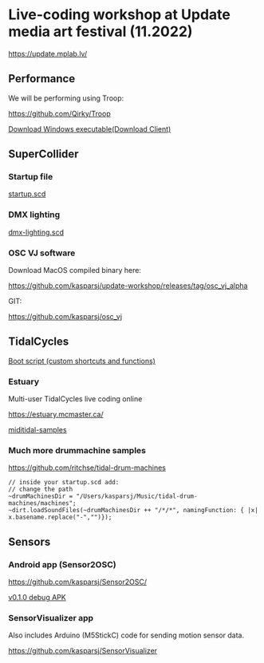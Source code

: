 # Live-coding workshop at Update media art festival (11.2022)

https://update.mplab.lv/

## Performance

We will be performing using Troop:

https://github.com/Qirky/Troop

[Download Windows executable(Download Client)](https://github.com/Qirky/Troop/releases)

## SuperCollider

### Startup file

[startup.scd](startup.scd)

### DMX lighting

[dmx-lighting.scd](dmx-lighting.scd)

### OSC VJ software

Download MacOS compiled binary here:

https://github.com/kasparsj/update-workshop/releases/tag/osc_vj_alpha

GIT:

https://github.com/kasparsj/osc_vj

## TidalCycles

[Boot script (custom shortcuts and functions)](BootTidal)

### Estuary

Multi-user TidalCycles live coding online

https://estuary.mcmaster.ca/

[miditidal-samples](miditidal-samples)

### Much more drummachine samples

https://github.com/ritchse/tidal-drum-machines

```supercollider 
// inside your startup.scd add:
// change the path
~drumMachinesDir = "/Users/kasparsj/Music/tidal-drum-machines/machines";
~dirt.loadSoundFiles(~drumMachinesDir ++ "/*/*", namingFunction: { |x| x.basename.replace("-","")});
```

## Sensors

### Android app (Sensor2OSC)

https://github.com/kasparsj/Sensor2OSC/

[v0.1.0 debug APK](app-debug.apk)

### SensorVisualizer app

Also includes Arduino (M5StickC) code for sending motion sensor data.

https://github.com/kasparsj/SensorVisualizer
